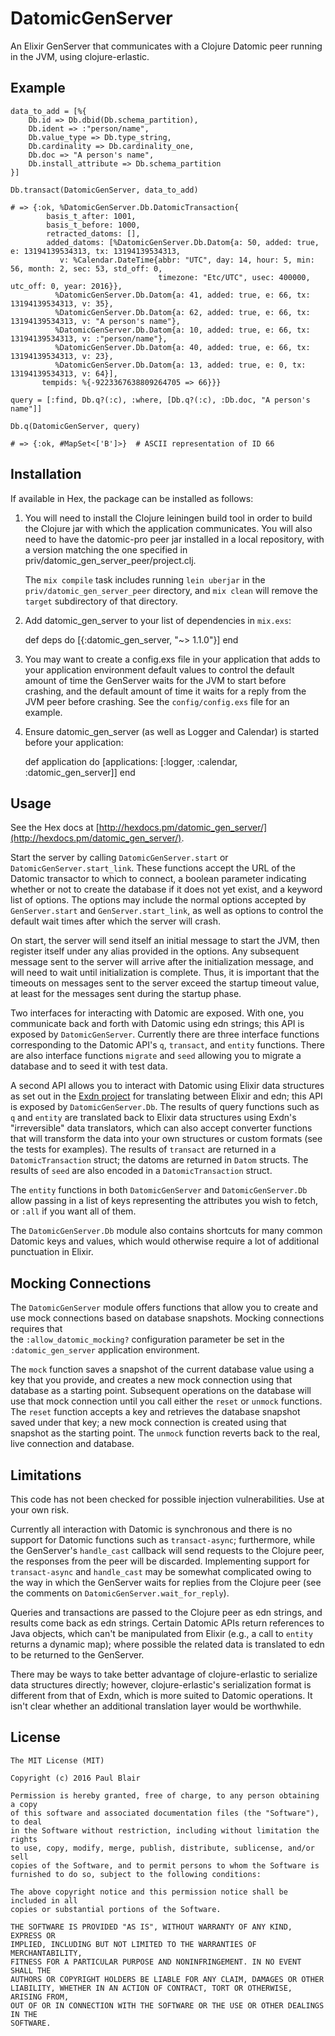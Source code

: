 # DatomicGenServer

An Elixir GenServer that communicates with a Clojure Datomic peer running in the 
JVM, using clojure-erlastic.

## Example

    data_to_add = [%{ 
        Db.id => Db.dbid(Db.schema_partition),
        Db.ident => :"person/name",
        Db.value_type => Db.type_string,
        Db.cardinality => Db.cardinality_one,
        Db.doc => "A person's name",
        Db.install_attribute => Db.schema_partition
    }]

    Db.transact(DatomicGenServer, data_to_add)

    # => {:ok, %DatomicGenServer.Db.DatomicTransaction{
            basis_t_after: 1001, 
            basis_t_before: 1000, 
            retracted_datoms: [],
            added_datoms: [%DatomicGenServer.Db.Datom{a: 50, added: true, e: 13194139534313, tx: 13194139534313,
               v: %Calendar.DateTime{abbr: "UTC", day: 14, hour: 5, min: 56, month: 2, sec: 53, std_off: 0, 
                                     timezone: "Etc/UTC", usec: 400000, utc_off: 0, year: 2016}},
              %DatomicGenServer.Db.Datom{a: 41, added: true, e: 66, tx: 13194139534313, v: 35},
              %DatomicGenServer.Db.Datom{a: 62, added: true, e: 66, tx: 13194139534313, v: "A person's name"},
              %DatomicGenServer.Db.Datom{a: 10, added: true, e: 66, tx: 13194139534313, v: :"person/name"},
              %DatomicGenServer.Db.Datom{a: 40, added: true, e: 66, tx: 13194139534313, v: 23},
              %DatomicGenServer.Db.Datom{a: 13, added: true, e: 0, tx: 13194139534313, v: 64}],      
           tempids: %{-9223367638809264705 => 66}}}

    query = [:find, Db.q?(:c), :where, [Db.q?(:c), :Db.doc, "A person's name"]]
    
    Db.q(DatomicGenServer, query)

    # => {:ok, #MapSet<['B']>}  # ASCII representation of ID 66

## Installation

If available in Hex, the package can be installed as follows:

  1. You will need to install the Clojure leiningen build tool in order to build
     the Clojure jar with which the application communicates. You will also need
     to have the datomic-pro peer jar installed in a local repository, with a 
     version matching the one specified in priv/datomic_gen_server_peer/project.clj.
     
     The `mix compile` task includes running `lein uberjar` in the 
     `priv/datomic_gen_server_peer` directory, and `mix clean` will remove the `target` subdirectory of that directory.

  2. Add datomic_gen_server to your list of dependencies in `mix.exs`:

        def deps do
          [{:datomic_gen_server, "~> 1.1.0"}]
        end
  
  3. You may want to create a config.exs file in your application that adds to 
     your application environment default values to control the default amount of 
     time the GenServer waits for the JVM to start before crashing, and the default 
     amount of time it waits for a reply from the JVM peer before crashing. See
     the `config/config.exs` file for an example.
     
  4. Ensure datomic_gen_server (as well as Logger and Calendar) is started before 
     your application:

        def application do
          [applications: [:logger, :calendar, :datomic_gen_server]]
        end
        
## Usage

See the Hex docs at [http://hexdocs.pm/datomic_gen_server/](http://hexdocs.pm/datomic_gen_server/).

Start the server by calling `DatomicGenServer.start` or `DatomicGenServer.start_link`.
These functions accept the URL of the Datomic transactor to which to connect, a
boolean parameter indicating whether or not to create the database if it does not
yet exist, and a keyword list of options. The options may include the normal
options accepted by `GenServer.start` and `GenServer.start_link`, as well as 
options to control the default wait times after which the server will crash.

On start, the server will send itself an initial message to start the JVM, then 
register itself under any alias provided in the options. Any subsequent message
sent to the server will arrive after the initialization message, and will need
to wait until initialization is complete. Thus, it is important that the timeouts
on messages sent to the server exceed the startup timeout value, at least for the
messages sent during the startup phase.

Two interfaces for interacting with Datomic are exposed. With one, you communicate
back and forth with Datomic using edn strings; this API is exposed by 
`DatomicGenServer`. Currently there are three interface functions corresponding
to the Datomic API's `q`, `transact`, and `entity` functions. There are also
interface functions `migrate` and `seed` allowing you to migrate a database and
to seed it with test data.

A second API allows you to interact with Datomic using Elixir data structures as set 
out in the [Exdn project](http://github.com/psfblair/exdn) for translating between 
Elixir and edn; this API is exposed by `DatomicGenServer.Db`. The results of query
functions such as `q` and `entity` are translated back to Elixir data structures 
using Exdn's "irreversible" data translators, which can also accept converter 
functions that will transform the data into your own structures or custom formats
(see the tests for examples). The results of `transact` are returned in a
`DatomicTransaction` struct; the datoms are returned in `Datom` structs. The
results of `seed` are also encoded in a `DatomicTransaction` struct.

The `entity` functions in both `DatomicGenServer` and `DatomicGenServer.Db` allow 
passing in a list of keys representing the attributes you wish to fetch, or `:all` 
if you want all of them.

The `DatomicGenServer.Db` module also contains shortcuts for many common Datomic
keys and values, which would otherwise require a lot of additional punctuation 
in Elixir.

## Mocking Connections

The `DatomicGenServer` module offers functions that allow you to create and use 
mock connections based on database snapshots. Mocking connections requires that  
the `:allow_datomic_mocking?` configuration parameter be set in the 
`:datomic_gen_server` application environment. 

The `mock` function saves a snapshot of the current database value using a key 
that you provide, and creates a new mock connection using that database as a 
starting point. Subsequent operations on the database will use that mock 
connection until you call either the `reset` or `unmock` functions. The `reset`
function accepts a key and retrieves the database snapshot saved under that
key; a new mock connection is created using that snapshot as the starting point.
The `unmock` function reverts back to the real, live connection and database.

## Limitations

This code has not been checked for possible injection vulnerabilities. Use at 
your own risk.

Currently all interaction with Datomic is synchronous and there is no support for
Datomic functions such as `transact-async`; furthermore, while the GenServer's 
`handle_cast` callback will send requests to the Clojure peer, the responses from
the peer will be discarded. Implementing support for `transact-async` and `handle_cast` 
may be somewhat complicated owing to the way in which the GenServer waits for replies 
from the Clojure peer (see the comments on `DatomicGenServer.wait_for_reply`). 

Queries and transactions are passed to the Clojure peer as edn strings, and results 
come back as edn strings. Certain Datomic APIs return references to Java objects,
which can't be manipulated from Elixir (e.g., a call to `entity` returns a 
dynamic map); where possible the related data is translated to edn to be 
returned to the GenServer.

There may be ways to take better advantage of clojure-erlastic to serialize data 
structures directly; however, clojure-erlastic's serialization format is different 
from that of Exdn, which is more suited to Datomic operations. It isn't clear 
whether an additional translation layer would be worthwhile.

## License

```
The MIT License (MIT)

Copyright (c) 2016 Paul Blair

Permission is hereby granted, free of charge, to any person obtaining a copy
of this software and associated documentation files (the "Software"), to deal
in the Software without restriction, including without limitation the rights
to use, copy, modify, merge, publish, distribute, sublicense, and/or sell
copies of the Software, and to permit persons to whom the Software is
furnished to do so, subject to the following conditions:

The above copyright notice and this permission notice shall be included in all
copies or substantial portions of the Software.

THE SOFTWARE IS PROVIDED "AS IS", WITHOUT WARRANTY OF ANY KIND, EXPRESS OR
IMPLIED, INCLUDING BUT NOT LIMITED TO THE WARRANTIES OF MERCHANTABILITY,
FITNESS FOR A PARTICULAR PURPOSE AND NONINFRINGEMENT. IN NO EVENT SHALL THE
AUTHORS OR COPYRIGHT HOLDERS BE LIABLE FOR ANY CLAIM, DAMAGES OR OTHER
LIABILITY, WHETHER IN AN ACTION OF CONTRACT, TORT OR OTHERWISE, ARISING FROM,
OUT OF OR IN CONNECTION WITH THE SOFTWARE OR THE USE OR OTHER DEALINGS IN THE
SOFTWARE.
```
